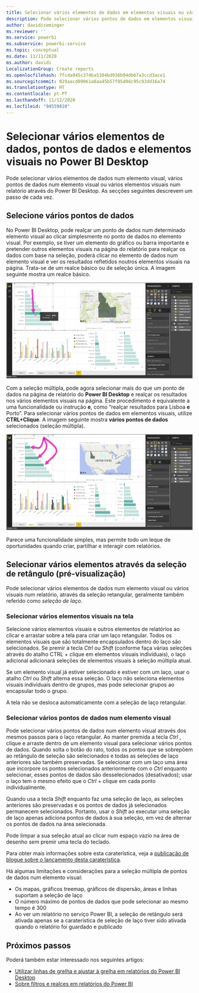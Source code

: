 ```yaml
---
title: Selecionar vários elementos de dados em elementos visuais ou vários elementos visuais com o Power BI Desktop
description: Pode selecionar vários pontos de dados em elementos visuais do Power BI Desktop com CTRL+clique simples
author: davidiseminger
ms.reviewer: ''
ms.service: powerbi
ms.subservice: powerbi-service
ms.topic: conceptual
ms.date: 11/11/2020
ms.author: davidi
LocalizationGroup: Create reports
ms.openlocfilehash: 7fcda945c374ba5384bd936b94db67a3ccd3ace1
ms.sourcegitcommit: 029aacd09061a8aa45b57f05d0dc95c93dd16a74
ms.translationtype: HT
ms.contentlocale: pt-PT
ms.lasthandoff: 11/12/2020
ms.locfileid: "94559810"
---
```

# <a name="multi-select-data-elements-data-points-and-visuals-in-power-bi-desktop"></a>Selecionar vários elementos de dados, pontos de dados e elementos visuais no Power BI Desktop

Pode selecionar vários elementos de dados num elemento visual, vários pontos de dados num elemento visual ou vários elementos visuais num relatório através do Power BI Desktop. As secções seguintes descrevem um passo de cada vez.

## <a name="select-multiple-data-points"></a>Selecione vários pontos de dados

No Power BI Desktop, pode realçar um ponto de dados num determinado elemento visual ao clicar simplesmente no ponto de dados no elemento visual. Por exemplo, se tiver um elemento do gráfico ou barra importante e pretender outros elementos visuais na página do relatório para realçar os dados com base na seleção, poderá clicar no elemento de dados num elemento visual e ver os resultados refletidos noutros elementos visuais na página. Trata-se de um realce básico ou de seleção única. A imagem seguinte mostra um realce básico. 

![Ponto de dados único selecionado](media/desktop-multi-select/multi-select_01.png)

Com a seleção múltipla, pode agora selecionar mais do que um ponto de dados na página de relatório do **Power BI Desktop** e realçar os resultados nos vários elementos visuais na página. Este procedimento é equivalente a uma funcionalidade ou instrução **e**, como “realçar resultados para Lisboa **e** Porto”. Para selecionar vários pontos de dados em elementos visuais, utilize **CTRL+Clique**. A imagem seguinte mostra **vários pontos de dados** selecionados (seleção múltipla).

![Vários pontos de dados selecionados](media/desktop-multi-select/multi-select_02.png)

Parece uma funcionalidade simples, mas permite todo um leque de oportunidades quando criar, partilhar e interagir com relatórios. 

## <a name="select-multiple-elements-using-rectangle-select-preview"></a>Selecionar vários elementos através da seleção de retângulo (pré-visualização)

Pode selecionar vários elementos de dados num elemento visual ou vários visuais num relatório, através da seleção retangular, geralmente também referido como *seleção de laço*. 

### <a name="select-multiple-visuals-on-the-canvas"></a>Selecionar vários elementos visuais na tela

Selecione vários elementos visuais e outros elementos de relatórios ao clicar e arrastar sobre a tela para criar um laço retangular. Todos os elementos visuais que são totalmente encapsulados dentro do laço são selecionados. Se premir a tecla *Ctrl* ou *Shift* (conforme faça várias seleções através do atalho CTRL + clique em elementos visuais individuais), o laço adicional adicionará seleções de elementos visuais à seleção múltipla atual. 

Se um elemento visual já estiver selecionado e estiver com um laço, usar o atalho *Ctrl* ou *Shift* alterna essa seleção. O laço não seleciona elementos visuais individuais dentro de grupos, mas pode selecionar grupos ao encapsular todo o grupo.

A tela não se desloca automaticamente com a seleção de laço retangular. 

### <a name="select-multiple-data-points-in-a-visual"></a>Selecionar vários pontos de dados num elemento visual

Pode selecionar vários pontos de dados num elemento visual através dos mesmos passos para o laço retangular. Ao manter premida a tecla *Ctrl* , clique e arraste dentro de um elemento visual para selecionar vários pontos de dados. Quando solta o botão do rato, todos os pontos que se sobrepõem ao retângulo de seleção são selecionados e todas as seleções de laço anteriores são também preservadas. Se selecionar com um laço uma área que incorpore os pontos selecionados anteriormente com o *Ctrl* enquanto selecionar, esses pontos de dados são desselecionados (desativados); usar o laço tem o mesmo efeito que o *Ctrl* + clique em cada ponto individualmente. 

Quando usa a tecla *Shift* enquanto faz uma seleção de laço, as seleções anteriores são preservadas e os pontos de dados já selecionados permanecem selecionados. Portanto, usar o *Shift* ao executar uma seleção de laço apenas adiciona pontos de dados à sua seleção, em vez de alternar os pontos de dados na área selecionada.

Pode limpar a sua seleção atual ao clicar num espaço vazio na área de desenho sem premir uma tecla do teclado.

Para obter mais informações sobre esta caraterística, veja a [publicação de blogue sobre o lançamento desta caraterística](https://powerbi.microsoft.com/blog/power-bi-desktop-august-2020-feature-summary/#_Data_point).

Há algumas limitações e considerações para a seleção múltipla de pontos de dados num elemento visual:

* Os mapas, gráficos treemap, gráficos de dispersão, áreas e linhas suportam a seleção de laço
* O número máximo de pontos de dados que pode selecionar ao mesmo tempo é 300
* Ao ver um relatório no serviço Power BI, a seleção de retângulo será ativada apenas se a caraterística de seleção de laço tiver sido ativada quando o relatório foi guardado e publicado

## <a name="next-steps"></a>Próximos passos

Poderá também estar interessado nos seguintes artigos:

* [Utilizar linhas de grelha e ajustar à grelha em relatórios do Power BI Desktop](desktop-gridlines-snap-to-grid.md)
* [Sobre filtros e realces em relatórios do Power BI](power-bi-reports-filters-and-highlighting.md)

